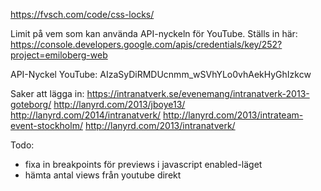 https://fvsch.com/code/css-locks/

Limit på vem som kan använda API-nyckeln för YouTube. Ställs in här: https://console.developers.google.com/apis/credentials/key/252?project=emiloberg-web

API-Nyckel YouTube: AIzaSyDiRMDUcnmm_wSVhYLo0vhAekHyGhIzkcw


Saker att lägga in:
https://intranatverk.se/evenemang/intranatverk-2013-goteborg/
http://lanyrd.com/2013/jboye13/
http://lanyrd.com/2014/intranatverk/
http://lanyrd.com/2013/intrateam-event-stockholm/
http://lanyrd.com/2013/intranatverk/



Todo:

* fixa in breakpoints för previews i javascript enabled-läget
* hämta antal views från youtube direkt